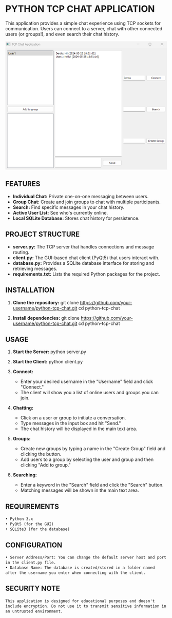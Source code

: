 # PYTHON TCP CHAT APPLICATION

This application provides a simple chat experience using TCP sockets for communication. Users can connect to a server, chat with other connected users (or groups!), and even search their chat history.

![TCP APP Screenshot](images/screenshot.png)


## FEATURES

- **Individual Chat:** Private one-on-one messaging between users.
- **Group Chat:** Create and join groups to chat with multiple participants.
- **Search:** Find specific messages in your chat history.
- **Active User List:** See who's currently online.
- **Local SQLite Database:** Stores chat history for persistence.


## PROJECT STRUCTURE

- **server.py:** The TCP server that handles connections and message routing.
- **client.py:** The GUI-based chat client (PyQt5) that users interact with.
- **database.py:** Provides a SQLite database interface for storing and retrieving messages.
- **requirements.txt:** Lists the required Python packages for the project.


## INSTALLATION

1. **Clone the repository:**
    git clone https://github.com/your-username/python-tcp-chat.git
    cd python-tcp-chat

2. **Install dependencies:**
    git clone https://github.com/your-username/python-tcp-chat.git
    cd python-tcp-chat


## USAGE

1. **Start the Server:**
    python server.py

2. **Start the Client:**
    python client.py

3. **Connect:**
    - Enter your desired username in the "Username" field and click "Connect."
    - The client will show you a list of online users and groups you can join.

4. **Chatting:**
    - Click on a user or group to initiate a conversation.
    - Type messages in the input box and hit "Send."
    - The chat history will be displayed in the main text area.

5. **Groups:**
    - Create new groups by typing a name in the "Create Group" field and clicking the button.
    - Add users to a group by selecting the user and group and then clicking "Add to group."

6. **Searching:**
    - Enter a keyword in the "Search" field and click the "Search" button.
    - Matching messages will be shown in the main text area.

## REQUIREMENTS
    • Python 3.x
    • PyQt5 (for the GUI)
    • SQLite3 (for the database)

## CONFIGURATION
    • Server Address/Port: You can change the default server host and port in the client.py file.
    • Database Name: The database is created/stored in a folder named after the username you enter when connecting with the client.

## SECURITY NOTE
    This application is designed for educational purposes and doesn't include encryption. Do not use it to transmit sensitive information in an untrusted environment.


